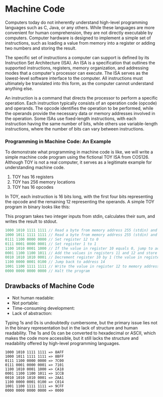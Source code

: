 # Machine Code

Computers today do not inherently understand high-level programming languages such as C, Java, or any others. While these languages are more convenient for human comprehension, they are not directly executable by computers. Computer hardware is designed to implement a simple set of instructions, such as loading a value from memory into a register or adding two numbers and storing the result.

The specific set of instructions a computer can support is defined by its Instruction Set Architecture (ISA). An ISA is a specification that outlines the supported instructions, registers, memory organization, and addressing modes that a computer's processor can execute. The ISA serves as the lowest-level software interface to the computer. All instructions must ultimately be translated into this form, as the computer cannot understand anything else.

An instruction is a command that directs the processor to perform a specific operation. Each instruction typically consists of an operation code (opcode) and operands. The opcode identifies the operation to be performed, while the operands provide the necessary data or memory addresses involved in the operation. Some ISAs use fixed-length instructions, with each instruction having the same number of bits, while others use variable-length instructions, where the number of bits can vary between instructions.

### Programming in Machine Code: An Example

To demonstrate what programming in machine code is like, we will write a simple machine code program using the fictional TOY ISA from COS126. Although TOY is not a real computer, it serves as a legitimate example for understanding machine code.

1. TOY has 16 registers&#x20;
2. TOY has 256 memory locations
3. TOY has 16 opcodes

In TOY, each instruction is 16 bits long, with the first four bits representing the opcode and the remaining 12 representing the operands. A simple TOY program in binary looks like this:

This program takes two integer inputs from stdin, calculates their sum, and writes the result to stdout.

```java
1000 1010 1111 1111 // Read a byte from memory address 255 (stdin) and store it in register 10
1000 1011 1111 1111 // Read a byte from memory address 255 (stdin) and store it in register 11
0111 1100 0000 0000 // Set register 12 to 0
0111 0001 0000 0001 // Set register 1 to 1
1100 1010 0001 1000 // If the value in register 10 equals 0, jump to address 24
0001 1100 1100 1011 // Add the values in registers 11 and 12 and store the result in register 12
0010 1010 1010 0001 // Decrement register 10 by 1 (the value in register 1)
1100 0000 0001 0100 // Jump back to address 14 
1001 1100 1111 1111 // Write the value in register 12 to memory address 255 (stdout)
0000 0000 0000 0000 // Halt the program
```



## Drawbacks of Machine Code

* Not human readable:&#x20;
* Not portable:
* Time-consuming development:
* Lack of abstraction:

Typing 1s and 0s is undoubtedly cumbersome, but the primary issue lies not in the binary representation but in the lack of structure and human readability. The 1s and 0s can be converted to hexadecimal or ASCII, which makes the code more accessible, but it still lacks the structure and readability offered by high-level programming languages.

```
1000 1010 1111 1111 => 8AFF
1000 1011 1111 1111 => 8BFF
0111 1100 0000 0000 => 7C00
0111 0001 0000 0001 => 7101
1100 1010 0001 1000 => CA18
0001 1100 1100 1011 => 1CCB
0010 1010 1010 0001 => 2AA1
1100 0000 0001 0100 => C014
1001 1100 1111 1111 => 9CFF
0000 0000 0000 0000 => 0000
```

